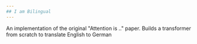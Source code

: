 ```yaml
---
## I am Bilingual
---
```

An implementation of the original "Attention is .." paper. Builds a transformer from scratch to translate English to German
